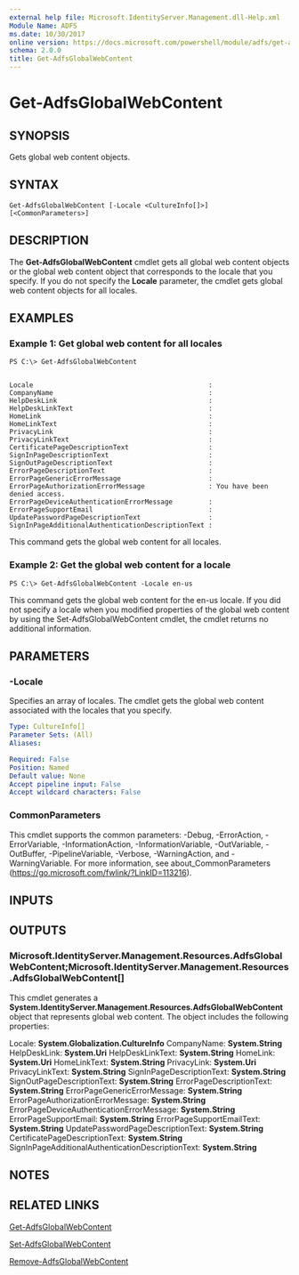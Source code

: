 ```yaml
---
external help file: Microsoft.IdentityServer.Management.dll-Help.xml
Module Name: ADFS
ms.date: 10/30/2017
online version: https://docs.microsoft.com/powershell/module/adfs/get-adfsglobalwebcontent?view=windowsserver2012r2-ps&wt.mc_id=ps-gethelp
schema: 2.0.0
title: Get-AdfsGlobalWebContent
---
```


# Get-AdfsGlobalWebContent

## SYNOPSIS
Gets global web content objects.

## SYNTAX

```
Get-AdfsGlobalWebContent [-Locale <CultureInfo[]>] [<CommonParameters>]
```

## DESCRIPTION
The **Get-AdfsGlobalWebContent** cmdlet gets all global web content objects or the global web content object that corresponds to the locale that you specify.
If you do not specify the **Locale** parameter, the cmdlet gets global web content objects for all locales.

## EXAMPLES

### Example 1: Get global web content for all locales
```
PS C:\> Get-AdfsGlobalWebContent


Locale                                            :
CompanyName                                       :
HelpDeskLink                                      :
HelpDeskLinkText                                  :
HomeLink                                          :
HomeLinkText                                      :
PrivacyLink                                       :
PrivacyLinkText                                   :
CertificatePageDescriptionText                    :
SignInPageDescriptionText                         :
SignOutPageDescriptionText                        :
ErrorPageDescriptionText                          :
ErrorPageGenericErrorMessage                      :
ErrorPageAuthorizationErrorMessage                : You have been denied access.
ErrorPageDeviceAuthenticationErrorMessage         :
ErrorPageSupportEmail                             :
UpdatePasswordPageDescriptionText                 :
SignInPageAdditionalAuthenticationDescriptionText :
```

This command gets the global web content for all locales.

### Example 2: Get the global web content for a locale
```
PS C:\> Get-AdfsGlobalWebContent -Locale en-us
```

This command gets the global web content for the en-us locale.
If you did not specify a locale when you modified properties of the global web content by using the Set-AdfsGlobalWebContent cmdlet, the cmdlet returns no additional information.

## PARAMETERS

### -Locale
Specifies an array of locales.
The cmdlet gets the global web content associated with the locales that you specify.

```yaml
Type: CultureInfo[]
Parameter Sets: (All)
Aliases: 

Required: False
Position: Named
Default value: None
Accept pipeline input: False
Accept wildcard characters: False
```

### CommonParameters
This cmdlet supports the common parameters: -Debug, -ErrorAction, -ErrorVariable, -InformationAction, -InformationVariable, -OutVariable, -OutBuffer, -PipelineVariable, -Verbose, -WarningAction, and -WarningVariable. For more information, see about_CommonParameters (https://go.microsoft.com/fwlink/?LinkID=113216).

## INPUTS

## OUTPUTS

### Microsoft.IdentityServer.Management.Resources.AdfsGlobalWebContent;Microsoft.IdentityServer.Management.Resources.AdfsGlobalWebContent[]
This cmdlet generates a **System.IdentityServer.Management.Resources.AdfsGlobalWebContent** object that represents global web content.
The object includes the following properties:

Locale: **System.Globalization.CultureInfo**
CompanyName: **System.String**
HelpDeskLink: **System.Uri**
HelpDeskLinkText: **System.String**
HomeLink: **System.Uri**
HomeLinkText: **System.String**
PrivacyLink: **System.Uri**
PrivacyLinkText: **System.String**
SignInPageDescriptionText: **System.String**
SignOutPageDescriptionText: **System.String**
ErrorPageDescriptionText: **System.String**
ErrorPageGenericErrorMessage: **System.String**
ErrorPageAuthorizationErrorMessage: **System.String**
ErrorPageDeviceAuthenticationErrorMessage: **System.String**
ErrorPageSupportEmail: **System.String**
ErrorPageSupportEmailText: **System.String**
UpdatePasswordPageDescriptionText: **System.String**
CertificatePageDescriptionText: **System.String**
SignInPageAdditionalAuthenticationDescriptionText: **System.String**

## NOTES

## RELATED LINKS

[Get-AdfsGlobalWebContent](./Get-AdfsGlobalWebContent.md)

[Set-AdfsGlobalWebContent](./Set-AdfsGlobalWebContent.md)

[Remove-AdfsGlobalWebContent](./Remove-AdfsGlobalWebContent.md)

